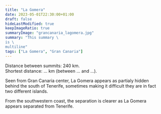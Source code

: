 ```yaml
---
title: "La Gomera"
date: 2023-05-01T22:30:00+01:00
draft: false
hideLastModified: true
keepImageRatio: true
summaryImage: "grancanaria_lagomera.jpg"
summary: "This summary \
is \
multiline"
tags: ["La Gomera", "Gran Canaria"]
---
```


Distance between summits: 240 km.    
Shortest distance: ... km (between ... and ...).

Seen from Gran Canaria center, La Gomera appears as partialy hidden behind the south of Tenerife, sometimes making it difficult they are in fact two different islands.

From the southwestern coast, the separation is clearer as La Gomera appears separated from Tenerife.